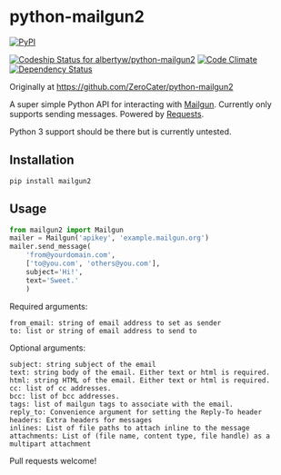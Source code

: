 python-mailgun2
===============

[![PyPI](https://img.shields.io/pypi/dm/mailgun2.svg)](https://pypi.python.org/pypi?:action=display&name=mailgun2)

[ ![Codeship Status for albertyw/python-mailgun2](https://codeship.com/projects/ce6c4f80-c4de-0133-efb5-62b97b21679d/status?branch=master)](https://codeship.com/projects/138455)
[![Code Climate](https://codeclimate.com/github/albertyw/python-mailgun2/badges/gpa.svg)](https://codeclimate.com/github/albertyw/python-mailgun2)
[![Dependency Status](https://gemnasium.com/albertyw/python-mailgun2.svg)](https://gemnasium.com/albertyw/python-mailgun2)

Originally at https://github.com/ZeroCater/python-mailgun2

A super simple Python API for interacting with [Mailgun](http://www.mailgun.com/).
Currently only supports sending messages. Powered by
[Requests](http://docs.python-requests.org/en/latest/).

Python 3 support should be there but is currently untested.

Installation
------------

```shell
pip install mailgun2
```

Usage
-----

```python
from mailgun2 import Mailgun
mailer = Mailgun('apikey', 'example.mailgun.org')
mailer.send_message(
    'from@yourdomain.com',
    ['to@you.com', 'others@you.com'],
    subject='Hi!',
    text='Sweet.'
    )
```

Required arguments:
```
from_email: string of email address to set as sender
to: list or string of email address to send to
```

Optional arguments:

```
subject: string subject of the email
text: string body of the email. Either text or html is required.
html: string HTML of the email. Either text or html is required.
cc: list of cc addresses.
bcc: list of bcc addresses.
tags: list of mailgun tags to associate with the email.
reply_to: Convenience argument for setting the Reply-To header
headers: Extra headers for messages
inlines: List of file paths to attach inline to the message
attachments: List of (file name, content type, file handle) as a multipart attachment
```

Pull requests welcome!
